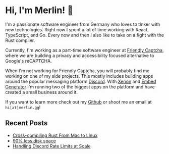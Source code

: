 # Hi, I'm Merlin! 👋

I'm a passionate software engineer from Germany who loves to tinker with new technologies.
Right now I spent a lot of time working with React, TypeScript, and Go.
Every now and then I also like to take on a fight with the Rust compiler.

Currently, I'm working as a part-time software engineer at [Friendly Captcha](https://friendlycaptcha.com),
where we are building a privacy and accessibility focused alternative to Google's reCAPTCHA.

When I'm not working for Friendly Captcha, you will probably find me working on one of my side projects.
This mostly includes building apps around the popular messaging platform [Discord](https://discord.com).
With [Xenon](https://xenon.bot) and [Embed Generator](https://message.style) I'm running two of the biggest apps on the platform and have created a small business around it.

If you want to learn more check out my [Github](https://github.com/merlinfuchs) or shoot me an email at `hi[at]merlin.gg`!


## Recent Posts

- [Cross-compiling Rust From Mac to Linux](https://merlin.gg/posts/cross-compiling-rust-from-mac-to-linux)
- [90% less disk space](https://merlin.gg/posts/90-less-disk-space)
- [Handling Discord Rate Limits at Scale](https://merlin.gg/posts/handling-rate-limits-at-scale)